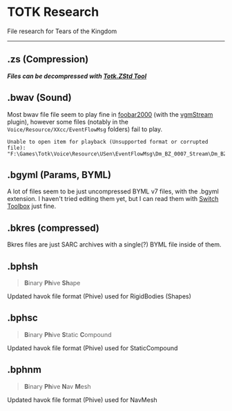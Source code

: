 # TOTK Research

File research for Tears of the Kingdom

---

## .zs (Compression)

***Files can be decompressed with [Totk.ZStd Tool](https://github.com/TotkMods/Totk.ZStdTool)***

## .bwav (Sound)

Most bwav file file seem to play fine in [foobar2000](https://www.foobar2000.org/) (with the [vgmStream](https://github.com/vgmstream/vgmstream) plugin), however some files (notably in the `Voice/Resource/XXcc/EventFlowMsg` folders) fail to play.

```
Unable to open item for playback (Unsupported format or corrupted file):
"F:\Games\Totk\Voice\Resource\USen\EventFlowMsg\Dm_BZ_0007_Stream\Dm_BZ_0007_Text_002_b.bwav"
```

## .bgyml (Params, BYML)

A lot of files seem to be just uncompressed BYML v7 files, with the .bgyml extension. I haven't tried editing them yet, but I can read them with [Switch Toolbox](https://github.com/KillzXGaming/Switch-Toolbox) just fine.

## .bkres (compressed)

Bkres files are just SARC archives with a single(?) BYML file inside of them.

## .bphsh
> **B**inary **Ph**ive **Sh**ape

Updated havok file format (Phive) used for RigidBodies (Shapes)

## .bphsc
> **B**inary **Ph**ive **S**tatic **C**ompound

Updated havok file format (Phive) used for StaticCompound

## .bphnm
> **B**inary **Ph**ive **N**av **M**esh

Updated havok file format (Phive) used for NavMesh
